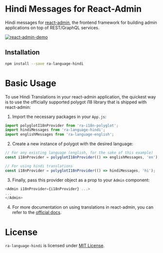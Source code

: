 # Hindi Messages for React-Admin

Hindi messages for [react-admin](https://github.com/marmelab/react-admin), the frontend framework for building admin applications on top of REST/GraphQL services.

[![react-admin-demo](https://marmelab.com/react-admin/img/react-admin-demo-still.png)](https://vimeo.com/268958716)

## Installation

```sh
npm install --save ra-language-hindi
```


# Basic Usage

To use Hindi Translations in your react-admin application, the quickest way is to use the officially supported polygot i18 library that is shipped with react-admin:

1. Import the necessary packages in your `App.js`:

```js
import polyglotI18nProvider from 'ra-i18n-polyglot';
import hindiMessages from 'ra-language-hindi';
import englishMessages from 'ra-language-english';
```

2. Create a new instance of polygot with the desired language:

```js
// For any existing language (english, for the sake of this example)
const i18nProvider = polyglotI18nProvider(() => englishMessages, 'en');

// For using hindi translations
const i18nProvider = polyglotI18nProvider(() => hindiMessages, 'hi');
```

3. Finally, pass this provider object as a prop to your `Admin` component:

```js
<Admin i18nProvider={i18nProvider} ...>
...
</Admin>
```

4. For more documentation on using translations in react-admin, you can refer to the [official docs](https://marmelab.com/react-admin/Translation.html).

# License

`ra-language-hindi` is licensed under [MIT License](./LICENSE.md).